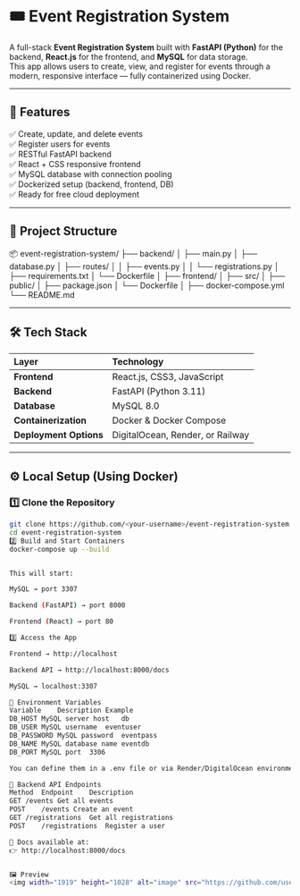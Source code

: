 # 🎟️ Event Registration System

A full-stack **Event Registration System** built with **FastAPI (Python)** for the backend, **React.js** for the frontend, and **MySQL** for data storage.  
This app allows users to create, view, and register for events through a modern, responsive interface — fully containerized using Docker.

---

## 🚀 Features

✅ Create, update, and delete events  
✅ Register users for events  
✅ RESTful FastAPI backend  
✅ React + CSS responsive frontend  
✅ MySQL database with connection pooling  
✅ Dockerized setup (backend, frontend, DB)  
✅ Ready for free cloud deployment  

---

## 🧱 Project Structure

📦 event-registration-system/
├── backend/
│ ├── main.py
│ ├── database.py
│ ├── routes/
│ │ ├── events.py
│ │ └── registrations.py
│ ├── requirements.txt
│ └── Dockerfile
│
├── frontend/
│ ├── src/
│ ├── public/
│ ├── package.json
│ └── Dockerfile
│
├── docker-compose.yml
└── README.md


---

## 🛠️ Tech Stack

| Layer | Technology |
|:------|:------------|
| **Frontend** | React.js, CSS3, JavaScript |
| **Backend** | FastAPI (Python 3.11) |
| **Database** | MySQL 8.0 |
| **Containerization** | Docker & Docker Compose |
| **Deployment Options** | DigitalOcean, Render, or Railway |

---

## ⚙️ Local Setup (Using Docker)

### 1️⃣ Clone the Repository
```bash
git clone https://github.com/<your-username>/event-registration-system.git
cd event-registration-system
2️⃣ Build and Start Containers
docker-compose up --build


This will start:

MySQL → port 3307

Backend (FastAPI) → port 8000

Frontend (React) → port 80

3️⃣ Access the App

Frontend → http://localhost

Backend API → http://localhost:8000/docs

MySQL → localhost:3307

🧩 Environment Variables
Variable	Description	Example
DB_HOST	MySQL server host	db
DB_USER	MySQL username	eventuser
DB_PASSWORD	MySQL password	eventpass
DB_NAME	MySQL database name	eventdb
DB_PORT	MySQL port	3306

You can define them in a .env file or via Render/DigitalOcean environment settings.

🧰 Backend API Endpoints
Method	Endpoint	Description
GET	/events	Get all events
POST	/events	Create an event
GET	/registrations	Get all registrations
POST	/registrations	Register a user

📘 Docs available at:
👉 http://localhost:8000/docs


🖼️ Preview
<img width="1919" height="1028" alt="image" src="https://github.com/user-attachments/assets/0272ebdc-f46b-4af2-8301-cef54cc295a7" />

